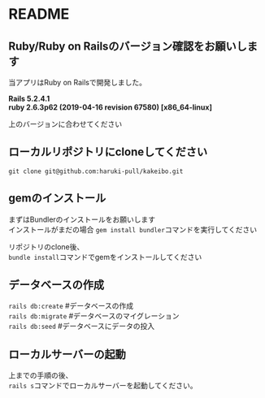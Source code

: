 # README

## Ruby/Ruby on Railsのバージョン確認をお願いします  
当アプリはRuby on Railsで開発しました。

__Rails 5.2.4.1__  
__ruby 2.6.3p62 (2019-04-16 revision 67580) [x86_64-linux]__

上のバージョンに合わせてください

## ローカルリポジトリにcloneしてください  
`git clone git@github.com:haruki-pull/kakeibo.git`   

## gemのインストール
まずはBundlerのインストールをお願いします  
インストールがまだの場合
`gem install bundler`コマンドを実行してください  

リポジトリのclone後、  
`bundle install`コマンドでgemをインストールしてください  

## データベースの作成

`rails db:create`  #データベースの作成  
`rails db:migrate` #データベースのマイグレーション  
`rails db:seed`    #データベースにデータの投入  

## ローカルサーバーの起動
上までの手順の後、  
`rails s`コマンドでローカルサーバーを起動してください。

